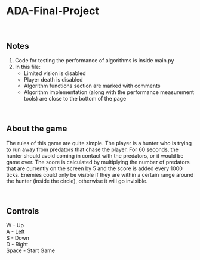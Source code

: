 # ADA-Final-Project
<br>

## Notes
1. Code for testing the performance of algorithms is inside main.py
2. In this file:
   * Limited vision is disabled
   * Player death is disabled
   * Algorithm functions section are marked with comments
   * Algorithm implementation (along with the performance measurement tools) are close to the bottom of the page 

<br>

## About the game
The rules of this game are quite simple. The player is a hunter who is trying to run away from predators that chase the player. For 60 seconds, the hunter should avoid coming in contact with the predators, or it would be game over. The score is calculated by multiplying the number of predators that are currently on the screen by 5 and the score is added every 1000 ticks. Enemies could only be visible if they are within a certain range around the hunter (inside the circle), otherwise it will go invisible.

<br>

## Controls
W - Up<br>
A - Left<br>
S - Down<br>
D - Right<br>
Space - Start Game
